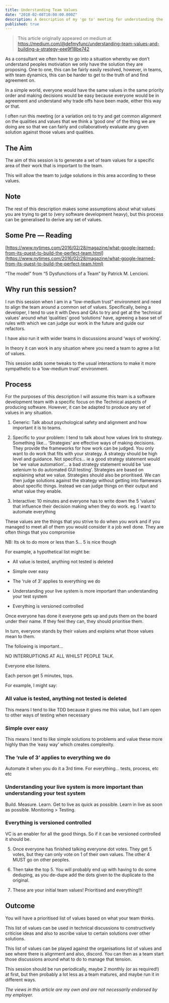 ```yaml
---
title: Understanding Team Values
date: "2018-02-08T10:00:00.000Z"
description: A description of my 'go to' meeting for understanding the differing values across a team in a low trust situation
published: true
---
```

> This article originally appeared on medium at https://medium.com/@defmyfunc/understanding-team-values-and-building-a-strategy-eee9f18be742

As a consultant we often have to go into a situation whereby we don’t understand peoples motiviation we only have the solution they are proposing. One to one, this can be fairly easily resolved, however, in teams, with team dynamics, this can be harder to get to the truth of and find agreement on.

In a simple world, everyone would have the same values in the same priority order and making decisions would be easy because everyone would be in agreement and understand why trade offs have been made, either this way or that.

I often run this meeting (or a variation on) to try and get common alignment on the qualities and values that we think a ‘good one’ of the thing we are doing are so that we can fairly and collaboratively evaluate any given solution against those values and qualities.

## The Aim

The aim of this session is to generate a set of team values for a specific area of their work that is important to the team.

This will allow the team to judge solutions in this area according to these values.

## Note

The rest of this description makes some assumptions about what values you are trying to get to (very software development heavy), but this process can be generalised to derive any set of values.

## Some Pre — Reading

[https://www.nytimes.com/2016/02/28/magazine/what-google-learned-from-its-quest-to-build-the-perfect-team.html](https://www.nytimes.com/2016/02/28/magazine/what-google-learned-from-its-quest-to-build-the-perfect-team.html)

“The model” from “5 Dysfunctions of a Team” by Patrick M. Lencioni.

## Why run this session?

I run this session when I am in a “low-medium trust” environment and need to align the team around a common set of values. Specifically, being a developer, I tend to use it with Devs and QAs to try and get at the ‘technical values’ around what ‘qualities’ good ‘solutions’ have, agreeing a base set of rules with which we can judge our work in the future and guide our refactors.

I have also run it with wider teams in discussions around ‘ways of working’.

In theory it can work in any situation where you need a team to agree a list of values.

This session adds some tweaks to the usual interactions to make it more sympathetic to a ‘low-medium trust’ environment.

## Process

For the purposes of this description I will assume this team is a software development team with a specific focus on the Technical aspects of producing software. However, it can be adapted to produce any set of values in any situation.

1. Generic: Talk about psychological safety and alignment and how important it is to teams.

2. Specific to your problem: I tend to talk about how values link to strategy. Something like… ‘Strategies’ are effective ways of making decisions. They provide the frameworks for how work can be judged. You only want to do work that fits with your strategy. A strategy should be high level and guidance. Not specifics… ie a good strategy statement would be ‘we value automation’… a bad strategy statement would be ‘use selenium to do automated GUI testing’. Strategies are based on explaining what we value. Strategies should also be prioritised. We can then judge solutions against the strategy without getting into flamewars about specific things. Instead we can judge things on their output and what value they enable.

3. Interactive: 10 minutes and everyone has to write down the 5 ‘values’ that influence their decision making when they do work. eg. I want to automate everything

These values are the things that you strive to do when you work and if you managed to meet all of them you would consider it a job well done. They are often things that you compromise

NB: Its ok to do more or less than 5… 5 is nice though

For example, a hypothetical list might be:

* All value is tested, anything not tested is deleted

* Simple over easy

* The ‘rule of 3’ applies to everything we do

* Understanding your live system is more important than understanding your test system

* Everything is versioned controlled

Once everyone has done it everyone gets up and puts them on the board under their name. If they feel they can, they should prioritise them.

In turn, everyone stands by their values and explains what those values mean to them.

The following is important…

NO INTERRUPTIONS AT ALL WHILST PEOPLE TALK.

Everyone else listens.

Each person get 5 minutes, tops.

For example, I might say:

### All value is tested, anything not tested is deleted

This means I tend to like TDD because it gives me this value, but I am open to other ways of testing when necessary

### Simple over easy

This means I tend to like simple solutions to problems and value these more highly than the ‘easy way’ which creates complexity.

### The ‘rule of 3’ applies to everything we do

Automate it when you do it a 3rd time. For everything… tests, process, etc etc

### Understanding your live system is more important than understanding your test system

Build. Measure. Learn. Get to live as quick as possible. Learn in live as soon as possible. Monitoring > Testing.

### Everything is versioned controlled

VC is an enabler for all the good things. So if it can be versioned controlled it should be.

5. Once everyone has finished talking everyone dot votes. They get 5 votes, but they can only vote on 1 of their own values. The other 4 MUST go on other peoples.

6. Then take the top 5. You will probably end up with having to do some deduping, as you de-dupe add the dots given to the duplicate to the original.

7. These are your initial team values! Prioritised and everything!!!

## Outcome

You will have a prioritised list of values based on what your team thinks.

This list of values can be used in technical discussions to constructively criticise ideas and also to ascribe value to certain solutions over other solutions.

This list of values can be played against the organisations list of values and see where there is alignment and also, discord. You can then as a team start those discussions around what to do to manage that tension.

This session should be run periodically, maybe 2 monthly (or as required!) at first, but then probably a lot less as a team matures, and maybe run it in different ways.

*The views in this article are my own and are not necessarily endorsed by my employer.*
